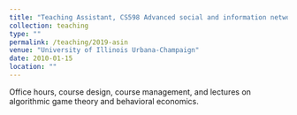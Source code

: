 ```yaml
---
title: "Teaching Assistant, CS598 Advanced social and information networks"
collection: teaching
type: ""
permalink: /teaching/2019-asin
venue: "University of Illinois Urbana-Champaign"
date: 2010-01-15
location: ""
---
```


Office hours, course design, course management, and lectures on algorithmic game theory and behavioral economics. 
